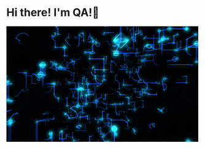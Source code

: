 # Hi there! I'm QA!👋
![Header](https://github.com/ElenaKulkovaQA/ElenaKulkovaQA/blob/main/assets/Xk3n.gif)
<!--
**ElenaKulkovaQA/ElenaKulkovaQA** is a ✨ _special_ ✨ repository because its `README.md` (this file) appears on your GitHub profile.

Here are some ideas to get you started:

- 🔭 I’m currently working on ...
- 🌱 I’m currently learning ...
- 👯 I’m looking to collaborate on ...
- 🤔 I’m looking for help with ...
- 💬 Ask me about ...
- 📫 How to reach me: ...
- 😄 Pronouns: ...
- ⚡ Fun fact: ...
-->
